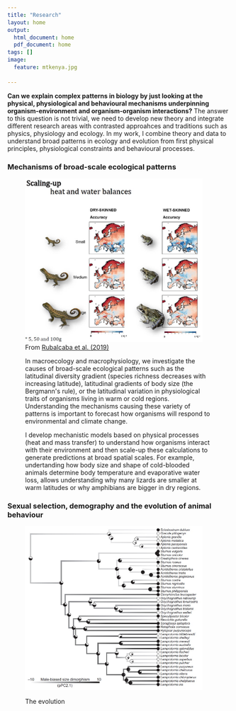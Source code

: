 ```yaml
---
title: "Research"
layout: home
output:
  html_document: home
  pdf_document: home
tags: []
image:
  feature: mtkenya.jpg

---
```


**Can we explain complex patterns in biology by just looking at the physical, physiological and behavioural mechanisms underpinning organism-environment and organism-organism interactions?** The answer to this question is not trivial, we need to develop new theory and integrate different research areas with contrasted approahces and traditions such as physics, physiology and ecology. In my work, I combine theory and data to understand broad patterns in ecology and evolution from first physical principles, physiological constraints and behavioural processes.



<h3>Mechanisms of broad-scale ecological patterns</h3>

<figure class = "half">
<img src="/images/maps.jpg" height="370px" width="400px"> 
<figcaption> From <a href="https://onlinelibrary.wiley.com/doi/full/10.1111/geb.12893"> Rubalcaba et al. (2019) </a> </figcaption>

<p>In macroecology and macrophysiology, we investigate the causes of broad-scale ecological patterns such as the latitudinal diversity gradient (species richness decreases with increasing latitude), latitudinal gradients of body size (the Bergmann's rule), or the latitudinal variation in physiological traits of organisms living in warm or cold regions. Understanding the mechanisms causing these variety of patterns is important to forecast how organisms will respond to environmental and climate change.</p>

<p>I develop mechanistic models based on physical processes (heat and mass transfer) to understand how organisms interact with their   environment and then scale-up these calculations to generate predictions at broad spatial scales. For example, undertanding how body size and shape of cold-blooded animals determine body temperature and evaporative water loss, allows understanding why many lizards are smaller at warm latitudes or why amphibians are bigger in dry regions.</p>

</figure>

<h3>Sexual selection, demography and the evolution of animal behaviour</h3>

<figure class = "half">
<img src="/images/tree.jpg" height="370px" width="400px"> 

<p>The evolution</p>

</figure>

